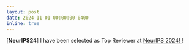 ```yaml
---
layout: post
date: 2024-11-01 00:00:00-0400
inline: true
---
```


[**NeurIPS24**] I have been selected as Top Reviewer at <a href='https://neurips.cc/Conferences/2024/ProgramCommittee'>NeurIPS 2024!
</a> !